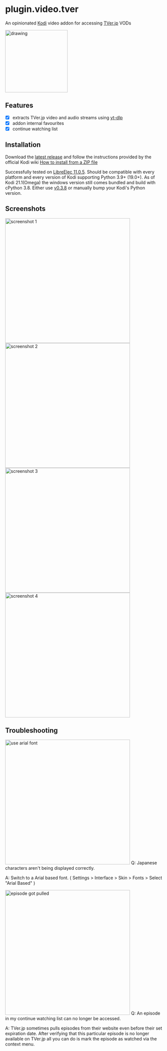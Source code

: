 # plugin.video.tver
An opinionated [Kodi](https://kodi.tv) video addon for accessing [TVer.jp](https://tver.jp/) VODs

<img src="https://github.com/kuriho/plugin.video.tver/blob/master/icon.png?raw=true" alt="drawing" width="200"/>

## Features
- [x] extracts TVer.jp video and audio streams using [yt-dlp](https://github.com/yt-dlp/yt-dlp) 
- [x] addon internal favourites
- [x] continue watching list

## Installation
Download the [latest release](https://github.com/kuriho/plugin.video.tver/releases) and follow the instructions provided by the official Kodi wiki [How to install from a ZIP file](https://kodi.wiki/view/Add-on_manager#How_to_install_from_a_ZIP_file)

Successfully tested on [LibreElec 11.0.5](https://libreelec.tv/2024/01/14/libreelec-nexus-11-0-5/). Should be compatible with every platform and every version of Kodi supporting Python 3.9+ (19.0+). As of Kodi 21.1(Omega) the windows version still comes bundled and build with cPython 3.8. Either use [v0.3.8](https://github.com/kuriho/plugin.video.tver/releases/tag/v0.3.8) or manually bump your Kodi's Python version.

## Screenshots
<img src="https://github.com/kuriho/plugin.video.tver/blob/master/screenshots/1.png?raw=true" alt="screenshot 1" width="400"/> <img src="https://github.com/kuriho/plugin.video.tver/blob/master/screenshots/2.png?raw=true" alt="screenshot 2" width="400"/>
<img src="https://github.com/kuriho/plugin.video.tver/blob/master/screenshots/3.png?raw=true" alt="screenshot 3" width="400"/> <img src="https://github.com/kuriho/plugin.video.tver/blob/master/screenshots/4.png?raw=true" alt="screenshot 4" width="400"/>

## Troubleshooting
<img src="https://github.com/kuriho/plugin.video.tver/blob/master/screenshots/arial.png?raw=true" alt="use arial font" width="400"/>
Q: Japanese characters aren't being displayed correctly.

A: Switch to a Arial based font. ( Settings > Interface > Skin > Fonts > Select "Arial Based" )

<img src="https://github.com/kuriho/plugin.video.tver/blob/master/screenshots/pulled.png?raw=true" alt="episode got pulled" width="400"/>
Q: An episode in my continue watching list can no longer be accessed.

A: TVer.jp sometimes pulls episodes from their website even before their set expiration date. After verifying that this particular episode is no longer available on TVer.jp all you can do is mark the episode as watched via the context menu.
